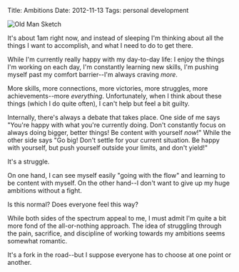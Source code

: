 Title: Ambitions
Date: 2012-11-13
Tags: personal development


![Old Man Sketch][]


It's about 1am right now, and instead of sleeping I'm thinking about all the
things I want to accomplish, and what I need to do to get there.

While I'm currently really happy with my day-to-day life: I enjoy the things
I'm working on each day, I'm constantly learning new skills, I'm pushing myself
past my comfort barrier--I'm always craving *more*.

More skills, more connections, more victories, more struggles, more
achievements--more *everything*.  Unfortunately, when I think about these
things (which I do quite often), I can't help but feel a bit guilty.

Internally, there's always a debate that takes place.  One side of me says
"You're happy with what you're currently doing.  Don't constantly focus on
always doing bigger, better things!  Be content with yourself *now*!"  While
the other side says "Go big!  Don't settle for your current situation.  Be
happy with yourself, but push yourself outside your limits, and don't yield!"

It's a struggle.

On one hand, I can see myself easily "going with the flow" and learning to be
content with myself.  On the other hand--I don't want to give up my huge
ambitions without a fight.

Is this normal?  Does everyone feel this way?

While both sides of the spectrum appeal to me, I must admit I'm quite a bit
more fond of the all-or-nothing approach.  The idea of struggling through the
pain, sacrifice, and discipline of working towards my ambitions seems somewhat
romantic.

It's a fork in the road--but I suppose everyone has to choose at one point or
another.


  [Old Man Sketch]: {filename}/images/2012/old-man-sketch.png "Old Man Sketch"
